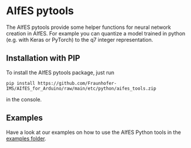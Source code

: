 # AIfES pytools

The AIfES pytools provide some helper functions for neural network creation in AIfES.
For example you can quantize a model trained in python (e.g. with Keras or PyTorch) to the q7 integer representation.

## Installation with PIP

To install the AIfES pytools package, just run

```pip install https://github.com/Fraunhofer-IMS/AIfES_for_Arduino/raw/main/etc/python/aifes_tools.zip``` 

in the console.

## Examples

Have a look at our examples on how to use the AIfES Python tools in the [examples folder](https://github.com/Fraunhofer-IMS/AIfES_for_Arduino/tree/main/etc/python/examples).